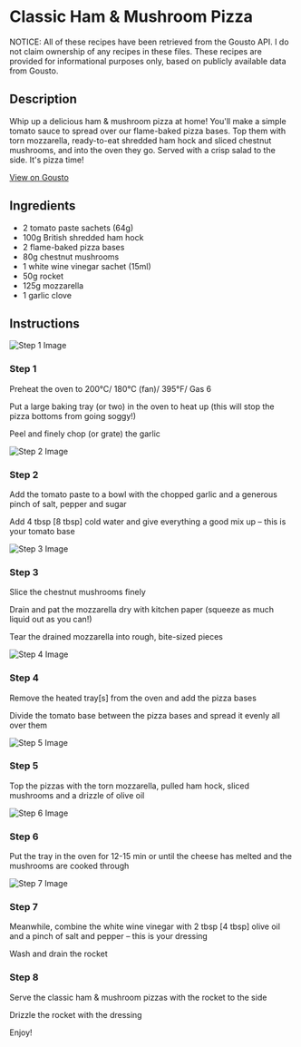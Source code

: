 # Classic Ham & Mushroom Pizza

NOTICE: All of these recipes have been retrieved from the Gousto API. I do not claim ownership of any recipes in these files. These recipes are provided for informational purposes only, based on publicly available data from Gousto.

## Description

Whip up a delicious ham & mushroom pizza at home! You'll make a simple tomato sauce to spread over our flame-baked pizza bases. Top them with torn mozzarella, ready-to-eat shredded ham hock and sliced chestnut mushrooms, and into the oven they go. Served with a crisp salad to the side. It's pizza time!

[View on Gousto](https://www.gousto.co.uk/recipes/cookbook/classic-ham-mushroom-pizza)

## Ingredients

- 2 tomato paste sachets (64g)
- 100g British shredded ham hock
- 2 flame-baked pizza bases
- 80g chestnut mushrooms
- 1 white wine vinegar sachet (15ml)
- 50g rocket
- 125g mozzarella
- 1 garlic clove

## Instructions

![Step 1 Image](https://production-media.gousto.co.uk/cms/recipe-step-image/1781.-step-1-x200.jpg)

### Step 1

Preheat the oven to 200°C/ 180°C (fan)/ 395°F/ Gas 6


Put a large baking tray (or two) in the oven to heat up (this will stop the pizza bottoms from going soggy!)


Peel and finely chop (or grate) the garlic

![Step 2 Image](https://production-media.gousto.co.uk/cms/recipe-step-image/1781.-step-2-x200.jpg)

### Step 2

Add the tomato paste to a bowl with the chopped garlic and a generous pinch of salt, pepper and sugar


Add 4 tbsp<span class="text-danger"> [8 tbsp]</span> cold water and give everything a good mix up – this is your tomato base

![Step 3 Image](https://production-media.gousto.co.uk/cms/recipe-step-image/1781.-step-3-x200.jpg)

### Step 3

Slice the chestnut mushrooms finely


Drain and pat the mozzarella dry with kitchen paper (squeeze as much liquid out as you can!)


Tear the drained mozzarella into rough, bite-sized pieces

![Step 4 Image](https://production-media.gousto.co.uk/cms/recipe-step-image/1781.-step-4.new-x200.jpg)

### Step 4

Remove the heated tray<span class="text-danger">[s]</span> from the oven and add the pizza bases


Divide the tomato base between the pizza bases and spread it evenly all over them

![Step 5 Image](https://production-media.gousto.co.uk/cms/recipe-step-image/1781.-step-5.new-x200.jpg)

### Step 5

Top the pizzas with the torn mozzarella, pulled ham hock, sliced mushrooms and a drizzle of olive oil

![Step 6 Image](https://production-media.gousto.co.uk/cms/recipe-step-image/1781.-step-6.new-x200.jpg)

### Step 6

Put the tray in the oven for 12-15 min or until the cheese has melted and the mushrooms are cooked through

![Step 7 Image](https://production-media.gousto.co.uk/cms/recipe-step-image/1781.-step-7.new-x200.jpg)

### Step 7

Meanwhile, combine the white wine vinegar with 2 tbsp<span class="text-danger"> [4 tbsp]</span> olive oil and a pinch of salt and pepper – this is your dressing


Wash and drain the rocket

### Step 8

Serve the classic ham &amp; mushroom pizzas with the rocket to the side


Drizzle the rocket with the dressing


Enjoy!

